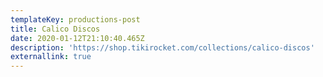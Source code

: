 ```yaml
---
templateKey: productions-post
title: Calico Discos
date: 2020-01-12T21:10:40.465Z
description: 'https://shop.tikirocket.com/collections/calico-discos'
externallink: true
---
```


